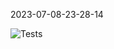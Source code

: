 2023-07-08-23-28-14 

![Tests](https://github.com/xRevx/UnitTestingExercise/actions/workflows/main.yml/badge.svg) 


